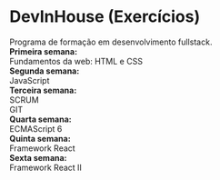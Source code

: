 # DevInHouse (Exercícios)
Programa de formação em desenvolvimento fullstack.<br>
<b>Primeira semana: </b><br>
Fundamentos da web: HTML e CSS <br>
<b>Segunda semana: </b><br>
JavaScript <br>
<b>Terceira semana: </b><br>
SCRUM <br>
GIT <br>
<b>Quarta semana: </b><br>
ECMAScript 6 <br>
<b>Quinta semana: </b><br>
Framework React <br>
<b>Sexta semana: </b><br>
Framework React II<br>
